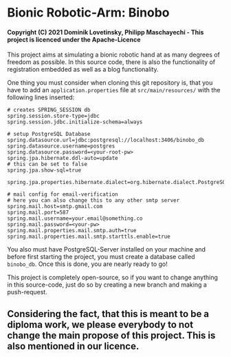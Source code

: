 # Bionic Robotic-Arm: Binobo

#### Copyright (C) 2021 Dominik Lovetinsky, Philipp Maschayechi - This project is licenced under the Apache-Licence

This project aims at simulating a bionic robotic hand at as many degrees of freedom as possible.
In this source code, there is also the functionality of registration embedded as well as a blog functionality.

One thing you must consider when cloning this git repository is, that you have to add an `application.properties` file
at `src/main/resources/` with the following lines inserted:
```properties
# creates SPRING_SESSION db
spring.session.store-type=jdbc
spring.session.jdbc.initialize-schema=always

# setup PostgreSQL Database
spring.datasource.url=jdbc:postgresql://localhost:3406/binobo_db
spring.datasource.username=postgres
spring.datasource.password=<your-root-pw>
spring.jpa.hibernate.ddl-auto=update
# this can be set to false
spring.jpa.show-sql=true

spring.jpa.properties.hibernate.dialect=org.hibernate.dialect.PostgreSQL92Dialect

# mail config for email-verification
# here you can also change this to any other smtp server
spring.mail.host=smtp.gmail.com
spring.mail.port=587
spring.mail.username=your.email@something.co
spring.mail.password=<your-pw>
spring.mail.properties.mail.smtp.auth=true
spring.mail.properties.mail.smtp.starttls.enable=true
```
You also must have PostgreSQL-Server installed on your machine and before first starting the project, you must create a database called `binobo_db`. Once this is done, you are nearly ready to go!

This project is completely open-source, so if you want to change anything in this source-code, just do so by creating a new branch and making a push-request.

## Considering the fact, that this is meant to be a diploma work, we please everybody to not change the main propose of this project. This is also mentioned in our licence.
